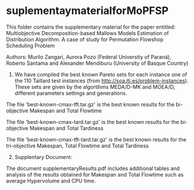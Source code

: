 # suplementaymaterialforMoPFSP
This folder contains the supplementary material for the paper entitled: Multiobjective Decomposition-based Mallows Models Estimation of Distribution Algorithm. A case of study for Permutation Flowshop Scheduling Problem

Authors: Murilo Zangari, Aurora Pozo (Federal University of Paraná), Roberto Santama and Alexander Mendiburu (University of Basque Country)

1) We have compiled the best known Pareto sets for each instance one of the 110 Taillard test instances (from http://soa.iti.es/problem-instances). These sets are given by the algortihms MEDA/D-MK and MOEA/D, different parameters settings and generations.

The file 'best-known-cmax-tft.tar.gz' is the best known results for the bi-objective Makespan and Total Flowtime

The file 'best-known-cmax-tard.tar.gz' is the best known results for the bi-objective Makespan and Total Tardiness

The file 'best-known-cmax-tft-tard.tar.gz' is the best known results for the tri-objective Makespan, Total Flowtime and Total Tardiness

2) Supplentary Document:

The document supplementaryResults.pdf includes additional tables and analysis of the results obtained for Makespan and Total Flowtime such as average Hypervolume and CPU time.


